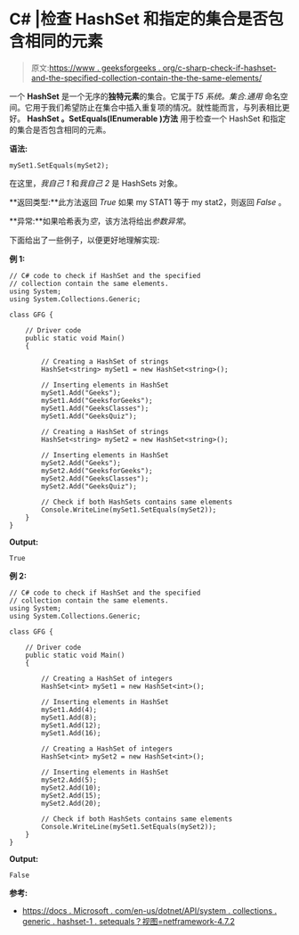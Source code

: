 # C# |检查 HashSet 和指定的集合是否包含相同的元素

> 原文:[https://www . geeksforgeeks . org/c-sharp-check-if-hashset-and-the-specified-collection-contain-the-the-same-elements/](https://www.geeksforgeeks.org/c-sharp-check-if-hashset-and-the-specified-collection-contain-the-same-elements/)

一个 **HashSet** 是一个无序的**独特元素**的集合。它属于*T5 系统。集合.通用* 命名空间。它用于我们希望防止在集合中插入重复项的情况。就性能而言，与列表相比更好。 **HashSet <t>。SetEquals(IEnumerable <t>)方法</t></t>** 用于检查一个 HashSet 和指定的集合是否包含相同的元素。

**语法:**

```
mySet1.SetEquals(mySet2);

```

在这里，*我自己 1* 和*我自己 2* 是 HashSets 对象。

**返回类型:**此方法返回 *True* 如果 my STAT1 等于 my stat2，则返回 *False* 。

**异常:**如果哈希表为*空*，该方法将给出*参数异常*。

下面给出了一些例子，以便更好地理解实现:

**例 1:**

```
// C# code to check if HashSet and the specified
// collection contain the same elements.
using System;
using System.Collections.Generic;

class GFG {

    // Driver code
    public static void Main()
    {

        // Creating a HashSet of strings
        HashSet<string> mySet1 = new HashSet<string>();

        // Inserting elements in HashSet
        mySet1.Add("Geeks");
        mySet1.Add("GeeksforGeeks");
        mySet1.Add("GeeksClasses");
        mySet1.Add("GeeksQuiz");

        // Creating a HashSet of strings
        HashSet<string> mySet2 = new HashSet<string>();

        // Inserting elements in HashSet
        mySet2.Add("Geeks");
        mySet2.Add("GeeksforGeeks");
        mySet2.Add("GeeksClasses");
        mySet2.Add("GeeksQuiz");

        // Check if both HashSets contains same elements
        Console.WriteLine(mySet1.SetEquals(mySet2));
    }
}
```

**Output:**

```
True

```

**例 2:**

```
// C# code to check if HashSet and the specified
// collection contain the same elements.
using System;
using System.Collections.Generic;

class GFG {

    // Driver code
    public static void Main()
    {

        // Creating a HashSet of integers
        HashSet<int> mySet1 = new HashSet<int>();

        // Inserting elements in HashSet
        mySet1.Add(4);
        mySet1.Add(8);
        mySet1.Add(12);
        mySet1.Add(16);

        // Creating a HashSet of integers
        HashSet<int> mySet2 = new HashSet<int>();

        // Inserting elements in HashSet
        mySet2.Add(5);
        mySet2.Add(10);
        mySet2.Add(15);
        mySet2.Add(20);

        // Check if both HashSets contains same elements
        Console.WriteLine(mySet1.SetEquals(mySet2));
    }
}
```

**Output:**

```
False

```

**参考:**

*   [https://docs . Microsoft . com/en-us/dotnet/API/system . collections . generic . hashset-1 . setequals？视图=netframework-4.7.2](https://docs.microsoft.com/en-us/dotnet/api/system.collections.generic.hashset-1.setequals?view=netframework-4.7.2)